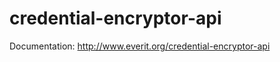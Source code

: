 credential-encryptor-api
========================

Documentation: http://www.everit.org/credential-encryptor-api
